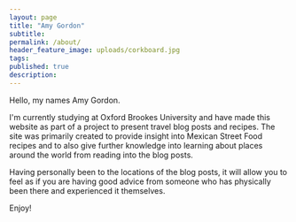 ```yaml
---
layout: page
title: "Amy Gordon"
subtitle:
permalink: /about/
header_feature_image: uploads/corkboard.jpg
tags:
published: true
description:
---
```


Hello, my names Amy Gordon.

I'm currently studying at Oxford Brookes University and have made this website as part of a project to present travel blog posts and recipes. The site was primarily created to provide insight into Mexican Street Food recipes and to also give further knowledge into learning about places around the world from reading into the blog posts.

Having personally been to the locations of the blog posts, it will allow you to feel as if you are having good advice from someone who has physically been there and experienced it themselves.

Enjoy!
